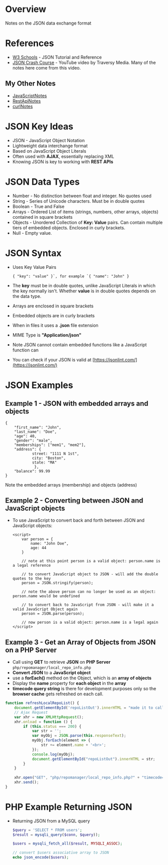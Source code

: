 # Overview

Notes on the JSON data exchange format

# References

* [W3 Schools](https://www.w3schools.com/js/js_json_intro.asp) - JSON Tutorial and Reference
* [JSON Crash Course](https://www.youtube.com/watch?v=wI1CWzNtE-M) - YouTube video by Traversy Media.  Many of the notes here come from this video.

## My Other Notes

* [JavaScriptNotes](https://github.com/GitLeeRepo/JavaScriptNotes/blob/master/JavaScriptNotes.md#overview)
* [RestApiNotes](https://github.com/GitLeeRepo/RestApiNotes/blob/master/RestApiNotes.md#overview)
* [curlNotes](https://github.com/GitLeeRepo/RestApiNotes/blob/master/curlNotes.md#overview)

# JSON Key Ideas

* JSON - JavaScript Object Notation
* Lightweight data interchange format
* Based on JavaScript Object Literals
* Often used with **AJAX**, essentially replacing XML
* Knowing JSON is key to working with **REST APIs**

# JSON Data Types

* Number - No distinction between float and integer. No quotes used
* String - Series of Unicode characters.  Must be in double quotes
* Boolean - True and False
* Arrays - Ordered List of items (strings, numbers, other arrays, objects) contained in square brackets
* Objects - Unordered Collection of **Key: Value** pairs. Can contain multiple tiers of embedded objects.  Enclosed in curly brackets.
* Null - Empty value.

# JSON Syntax

* Uses Key Value Pairs

    ```
    { "key": "value" }`, for example `{ "name": "John" }
    ```

* The **key** must be in double quotes, unlike JavaScript Literals in which the key normally isn't.  Whether **value** is in double quotes depends on the data type.

* Arrays are enclosed in square brackets

* Embedded objects are in curly brackets

* When in files it uses a **.json** file extension

* MIME Type is **"Application/json"**

* Note JSON cannot contain embedded functions like a JavaScript function can

* You can check if your JSON is valid at [https://jsonlint.com/](https://jsonlint.com/)

# JSON Examples

## Example 1 - JSON with embedded arrays and objects

```
{
    "first_name": "John",
    "last_name": "Doe",
    "age": 40,
    "gender": "male",
    "memberships": ["mem1", "mem2"],
    "address": {
            street: "1111 N 1st",
            city: "Boston",
            state: "MA"
             },
    "balance": 99.99
}
``` 
Note the embedded arrays (membership) and objects (address)

## Example 2 - Converting between JSON and JavaScript objects

* To use JavaScript to convert back and forth between JSON and JavaScript objects:

    ```
    <script>
        var person = {
            name: "John Doe",
            age: 44
        }

        // note at this point person is a valid object: person.name is a legal reference

        // to convert JavaScript object to JSON - will add the double quotes to the key
        person = JSON.stringify(person);

        // note the above person can no longer be used as an object: person.name would be undefined

        // to convert back to JavaScript from JSON - will make it a valid JavaScript Object again
        person = JSON.parse(person);

        // now person is a valid object: person.name is a legal again	
    </script>
    ```
    
## Example 3 - Get an Array of Objects from JSON on a PHP Server

* Call using **GET** to retrieve **JSON** on **PHP Server** `php/repomanager/local_repo_info.php`
* **Convert JSON** to a **JavaScript object**
* use a **forEach()** method on the Object, which is an **array of objects**
* Display the **name** property for **each object** in the **array**
* **timecode query string** is there for development purposes only so the **browser cache** gets refreshed on each call.

```js
function refreshLocalRepoList() {
    document.getElementById('repoListOut').innerHTML = "made it to call<br>";
    // Ajax Request
    var xhr = new XMLHttpRequest();
    xhr.onload = function () {
        if (this.status === 200) {
            var str = '';
            var myObj = JSON.parse(this.responseText);
            myObj.forEach(element => {
                str += element.name + '<br>';
            });
            console.log(myObj);
            document.getElementById("repoListOut").innerHTML = str;
        }  
    }
        
    xhr.open("GET", "php/repomanager/local_repo_info.php?" + "timecode=" + Date.now(), true);
    xhr.send();
}
```

# PHP Example Returning JSON

* Returning JSON from a MySQL query

    ```php
    $query = 'SELECT * FROM users';
    $result = mysqli_query($conn, $query));

    $users = mysqli_fetch_all($result, MYSQLI_ASSOC);

    // convert $users associative array to JSON
    echo json_encode($users);
    ```
